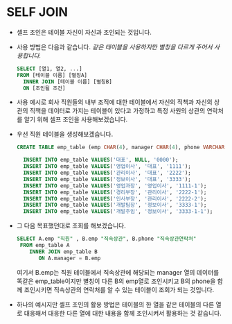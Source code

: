 # SELF JOIN

- 셀프 조인은 테이블 자신이 자신과 조인되는 것입니다.

- 사용 방법은 다음과 같습니다. _같은 테이블을 사용하지만 별칭을 다르게 주어서 사용합니다._
  ```SQL
  SELECT [열1, 열2, ...]
  FROM [테이블 이름] [별칭A]
    INNER JOIN [테이블 이름] [별칭B]
    ON [조인될 조건]
  ```
- 사용 예시로 회사 직원들의 내부 조직에 대한 테이블에서 자신의 직책과 자신의 상관의 직책을 데이터로 가지는 테이블이 있다고 가정하고 특정 사원의 상관의 연락처를 알기 위해 셀프 조인을 사용해보겠습니다.

- 우선 직원 테이블을 생성해보겠습니다.

  ```SQL
  CREATE TABLE emp_table (emp CHAR(4), manager CHAR(4), phone VARCHAR(8));

    INSERT INTO emp_table VALUES('대표', NULL, '0000');
    INSERT INTO emp_table VALUES('영업이사', '대표', '1111');
    INSERT INTO emp_table VALUES('관리이사', '대표', '2222');
    INSERT INTO emp_table VALUES('정보이사', '대표', '3333');
    INSERT INTO emp_table VALUES('영업과장', '영업이사', '1111-1');
    INSERT INTO emp_table VALUES('경리부장', '관리이사', '2222-1');
    INSERT INTO emp_table VALUES('인사부장', '관리이사', '2222-2');
    INSERT INTO emp_table VALUES('개발팀장', '정보이사', '3333-1');
    INSERT INTO emp_table VALUES('개발주임', '정보이사', '3333-1-1');
  ```

- 그 다음 목표했던대로 조회를 해보겠습니다.

  ```SQL
  SELECT A.emp "직원" , B.emp "직속상관", B.phone "직속상관연락처"
   FROM emp_table A
      INNER JOIN emp_table B
         ON A.manager = B.emp
  ```

  여기서 B.emp는 직원 테이블에서 직속상관에 해당되는 manager 열의 데이터를 똑같은 emp_table이지만 별칭이 다른 B의 emp열로 조인시키고 B의 phone을 함께 조인시키면 직속상관의 연락처를 알 수 있는 테이블이 조회가 되는 것입니다.

- 하나의 예시지만 셀프 조인의 활용 방법은 테이블의 한 열을 같은 테이블의 다른 열로 대응해서 대응한 다른 열에 대한 내용을 함께 조인시켜서 활용하는 것 같습니다.
